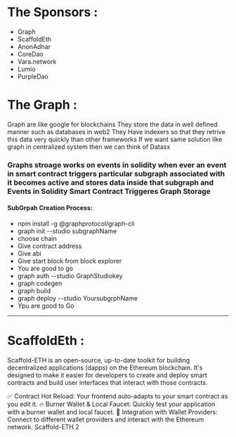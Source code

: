 # The Sponsors : 
- Graph
- ScaffoldEth
- AnonAdhar
- CoreDao
- Vara.network
- Lumio
- PurpleDao

# The Graph : 

Graph are like google for blockchains 
They store the data in well defined manner such as databases in web2
They Have indexers so that they retrive this data very quickly than other frameworks
If we want same solution like graph in centralized system then we can think of Datasx

### Graphs stroage works on events in solidity when ever an event in smart contract triggers particular subgraph associated with it becomes active and stores data inside that subgraph and Events in Solidity Smart Contract Triggeres Graph Storage 

#### SubGrpah Creation Process:
- npm install -g @graphprotocol/graph-cli
- graph init --studio subgraphName
- choose chain 
- Give contract address
- Give abi 
- Give start block from block explorer
- You are good to go 
- graph auth --studio GraphStudiokey
- graph codegen 
- graph build
- graph deploy --studio YoursubgrphName 
- Ypu are good to Go

--------------

# ScaffoldEth : 

Scaffold-ETH is an open-source, up-to-date toolkit for building decentralized applications (dapps) on the Ethereum blockchain. It's designed to make it easier for developers to create and deploy smart contracts and build user interfaces that interact with those contracts.

✅ Contract Hot Reload: Your frontend auto-adapts to your smart contract as you edit it.
🔥 Burner Wallet & Local Faucet: Quickly test your application with a burner wallet and local faucet.
🔐 Integration with Wallet Providers: Connect to different wallet providers and interact with the Ethereum network.
Scaffold-ETH 2 

